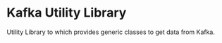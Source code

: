 # Kafka Utility Library
  
Utility Library to which provides generic classes to get data from Kafka.  
